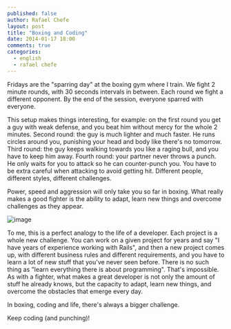 ```yaml
---
published: false
author: Rafael Chefe
layout: post
title: "Boxing and Coding"
date: 2014-01-17 18:00
comments: true
categories:
  - english
  - rafael chefe
---
```

Fridays are the "sparring day" at the boxing gym where I train. We fight 2 minute rounds, with 30 seconds intervals in between. Each round we fight a different opponent. By the end of the session, everyone sparred with everyone.

<!--more-->

This setup makes things interesting, for example: on the first round you get a guy with weak defense, and you beat him without mercy for the whole 2 minutes. Second round: the guy is much lighter and much faster. He runs circles around you, punishing your head and body like there's no tomorrow. Third round: the guy keeps walking towards you like a raging bull, and you have to keep him away. Fourth round: your partner never throws a punch. He only waits for you to attack so he can counter-punch you. You have to be extra careful when attacking to avoid getting hit. Different people, different styles, different challenges.

Power, speed and aggression will only take you so far in boxing. What really makes a good fighter is the ability to adapt, learn new things and overcome challenges as they appear.

![image](/blog/images/posts/2014-01-17/boxing.jpg)

To me, this is a perfect analogy to the life of a developer. Each project is a whole new challenge. You can work on a given project for years and say "I have years of experience working with Rails", and then a new project comes up, with different business rules and different requirements, and you have to learn a lot of new stuff that you've never seen before. There is no such thing as "learn everything there is about programming". That's impossible. As with a fighter, what makes a great developer is not only the amount of stuff he already knows, but the capacity to adapt, learn new things, and overcome the obstacles that emerge every day.

In boxing, coding and life, there's always a bigger challenge.

Keep coding (and punching)!